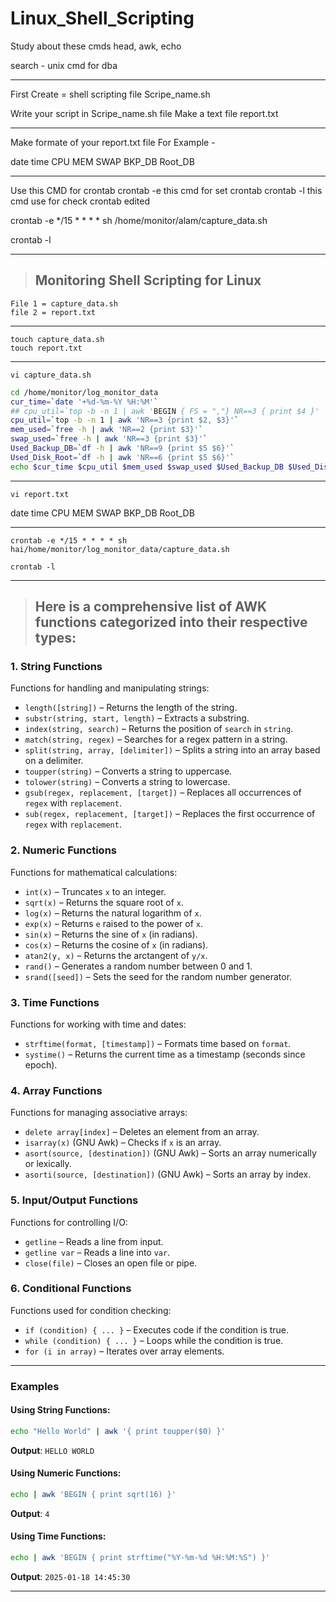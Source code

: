 # Linux_Shell_Scripting

Study about these cmds
head, awk, echo 

search - unix cmd for dba

<hr>
First Create = shell scripting file 
Scripe_name.sh

Write your script in Scripe_name.sh file
Make a text file report.txt

<hr>
Make formate of your report.txt file
For Example - 

date       time  CPU MEM  SWAP  BKP_DB       Root_DB

<hr>

Use this CMD for crontab
crontab -e this cmd for set crontab
crontab -l this cmd use for check crontab edited

crontab -e 
*/15 * * * * sh /home/monitor/alam/capture_data.sh

crontab -l

<hr>

> ## Monitoring Shell Scripting for Linux

```
File 1 = capture_data.sh
file 2 = report.txt
```
<hr>

```
touch capture_data.sh 
touch report.txt
```
<hr>

```
vi capture_data.sh 
```
```sh
cd /home/monitor/log_monitor_data
cur_time=`date '+%d-%m-%Y %H:%M'`
## cpu_util=`top -b -n 1 | awk 'BEGIN { FS = ","} NR==3 { print $4 }' | awk '{print 100-$1}'`
cpu_util=`top -b -n 1 | awk 'NR==3 {print $2, $3}'`
mem_used=`free -h | awk 'NR==2 {print $3}'`
swap_used=`free -h | awk 'NR==3 {print $3}'`
Used_Backup_DB=`df -h | awk 'NR==9 {print $5 $6}'`
Used_Disk_Root=`df -h | awk 'NR==6 {print $5 $6}'`
echo $cur_time $cpu_util $mem_used $swap_used $Used_Backup_DB $Used_Disk_Root >> report.txt
```
<hr>

```
vi report.txt
```
date       time  CPU MEM  SWAP  BKP_DB       Root_DB

<hr>

```
crontab -e */15 * * * * sh hai/home/monitor/log_monitor_data/capture_data.sh
```
```
crontab -l
```
<hr>

> ## Here is a comprehensive list of AWK functions categorized into their respective types:

### 1. **String Functions**
Functions for handling and manipulating strings:

- `length([string])` – Returns the length of the string.
- `substr(string, start, length)` – Extracts a substring.
- `index(string, search)` – Returns the position of `search` in `string`.
- `match(string, regex)` – Searches for a regex pattern in a string.
- `split(string, array, [delimiter])` – Splits a string into an array based on a delimiter.
- `toupper(string)` – Converts a string to uppercase.
- `tolower(string)` – Converts a string to lowercase.
- `gsub(regex, replacement, [target])` – Replaces all occurrences of `regex` with `replacement`.
- `sub(regex, replacement, [target])` – Replaces the first occurrence of `regex` with `replacement`.

### 2. **Numeric Functions**
Functions for mathematical calculations:

- `int(x)` – Truncates `x` to an integer.
- `sqrt(x)` – Returns the square root of `x`.
- `log(x)` – Returns the natural logarithm of `x`.
- `exp(x)` – Returns `e` raised to the power of `x`.
- `sin(x)` – Returns the sine of `x` (in radians).
- `cos(x)` – Returns the cosine of `x` (in radians).
- `atan2(y, x)` – Returns the arctangent of `y/x`.
- `rand()` – Generates a random number between 0 and 1.
- `srand([seed])` – Sets the seed for the random number generator.

### 3. **Time Functions**
Functions for working with time and dates:

- `strftime(format, [timestamp])` – Formats time based on `format`.
- `systime()` – Returns the current time as a timestamp (seconds since epoch).

### 4. **Array Functions**
Functions for managing associative arrays:

- `delete array[index]` – Deletes an element from an array.
- `isarray(x)` (GNU Awk) – Checks if `x` is an array.
- `asort(source, [destination])` (GNU Awk) – Sorts an array numerically or lexically.
- `asorti(source, [destination])` (GNU Awk) – Sorts an array by index.

### 5. **Input/Output Functions**
Functions for controlling I/O:

- `getline` – Reads a line from input.
- `getline var` – Reads a line into `var`.
- `close(file)` – Closes an open file or pipe.

### 6. **Conditional Functions**
Functions used for condition checking:

- `if (condition) { ... }` – Executes code if the condition is true.
- `while (condition) { ... }` – Loops while the condition is true.
- `for (i in array)` – Iterates over array elements.

---

### Examples

#### Using String Functions:
```bash
echo "Hello World" | awk '{ print toupper($0) }'
```
**Output**: `HELLO WORLD`

#### Using Numeric Functions:
```bash
echo | awk 'BEGIN { print sqrt(16) }'
```
**Output**: `4`

#### Using Time Functions:
```bash
echo | awk 'BEGIN { print strftime("%Y-%m-%d %H:%M:%S") }'
```
**Output**: `2025-01-18 14:45:30`

---
